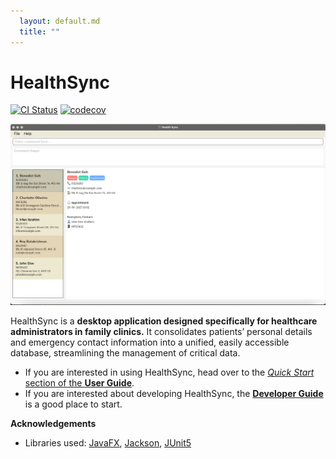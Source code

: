 ```yaml
---
  layout: default.md
  title: ""
---
```


# HealthSync

[![CI Status](https://github.com/se-edu/addressbook-level3/workflows/Java%20CI/badge.svg)](https://github.com/se-edu/addressbook-level3/actions)
[![codecov](https://codecov.io/gh/se-edu/addressbook-level3/branch/master/graph/badge.svg)](https://codecov.io/gh/se-edu/addressbook-level3)

![Ui](images/Ui.png)

HealthSync is a **desktop application designed specifically for healthcare administrators in family clinics.** It consolidates patients’ personal details and emergency contact information into a unified, easily accessible database, streamlining the management of critical data.

* If you are interested in using HealthSync, head over to the [_Quick Start_ section of the **User Guide**](UserGuide.html#quick-start).
* If you are interested about developing HealthSync, the [**Developer Guide**](DeveloperGuide.html) is a good place to start.


**Acknowledgements**

* Libraries used: [JavaFX](https://openjfx.io/), [Jackson](https://github.com/FasterXML/jackson), [JUnit5](https://github.com/junit-team/junit5)
